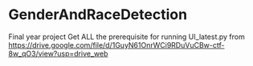# GenderAndRaceDetection
Final year project 
Get ALL the prerequisite for running UI_latest.py from https://drive.google.com/file/d/1GuyN61OnrWCi9RDuVuCBw-ctf-8w_qO3/view?usp=drive_web
